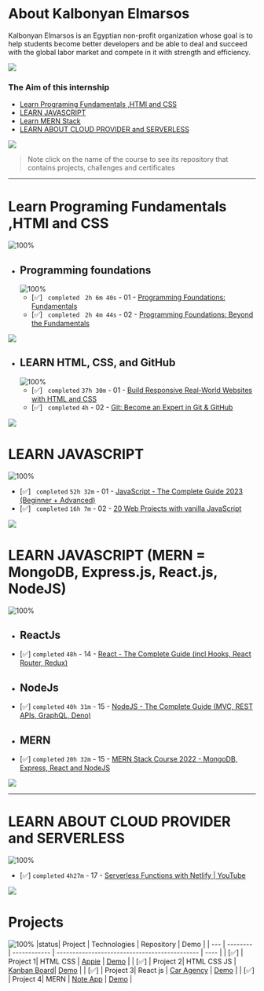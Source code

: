 # About Kalbonyan Elmarsos

Kalbonyan Elmarsos is an Egyptian non-profit organization whose goal is to help students become better developers and be able to deal and succeed with the global labor market and compete in it with strength and efficiency.
<br/>

<a href="https://www.linkedin.com/company/%D9%83%D8%A7%D9%84%D8%A8%D9%86%D9%8A%D8%A7%D9%86-%D8%A7%D9%84%D9%85%D8%B1%D8%B5%D9%88%D8%B5/" target="_blank"><img src="https://img.shields.io/badge/-Kalbonyan%20Elmarsos-0077B5?style=for-the-badge&logo=Linkedin&logoColor=white"/></a>

### The Aim of this internship

- <a href="#Fundamentals">Learn Programing Fundamentals ,HTMl and CSS </a>
- <a href="#js">LEARN JAVASCRIPT</a>
- <a href="#MERN">Learn MERN Stack</a>
- <a href="#AWS">LEARN ABOUT CLOUD PROVIDER and SERVERLESS</a>

<img src="https://img.shields.io/badge/Total%20Number%20Of%20Hours%20For%20All%20Courses-%2B200h-blue">
<br>

> Note click on the name of the course to see its repository that contains projects, challenges and certificates

---

<!-- Fundamentals -->

<span id="Fundamentals"> </span>

# Learn Programing Fundamentals ,HTMl and CSS

![100%](https://progress-bar.dev/100/?title=Done)
<br />

- ## Programming foundations
  ![100%](https://progress-bar.dev/100/?title=Done)
  - [✅] ` completed` ` 2h 6m 40s` - 01 - [Programming Foundations: Fundamentals](01-Linkedin-Learning/-01-Programming-Foundation-Fundamentals/)
  - [✅] ` completed` ` 2h 4m 44s` - 02 - [Programming Foundations: Beyond the Fundamentals](01-Linkedin-Learning/-02-Programming-Foundations-Beyond-Fundamentals)
    <br />

<img src="https://img.shields.io/badge/Total%20Number%20Of%20Hours%20For%20This%20Courses-4h11m-blue">

<!-- LEARN HTML, CSS, and GitHub -->

- ## LEARN HTML, CSS, and GitHub
  ![100%](https://progress-bar.dev/100/?title=Done)
  - [✅] ` completed` `37h 30m` - 01 - [Build Responsive Real-World Websites with HTML and CSS](02-Udemy/-01-HTML-CSS-Jonas/)
  - [✅] ` completed` `4h` - 02 - [Git: Become an Expert in Git & GitHub]()
    <br />

<img src="https://img.shields.io/badge/Total%20Number%20Of%20Hours%20For%20This%20Courses-31h301m-blue">
<!-- MERN -->
  <span id="js"></span>

# LEARN JAVASCRIPT

![100%](https://progress-bar.dev/100/?title=Done)

- [✅] ` completed` `52h 32m` - 01 - [ JavaScript - The Complete Guide 2023 (Beginner + Advanced) ](02-Udemy/-02-Js-Maximilian/)
- [✅] ` completed` `16h 7m` - 02 - [20 Web Projects with vanilla JavaScript](02-Udemy/-03-Vanilla-Web-Projects/)
  <br />

<img src="https://img.shields.io/badge/Total%20Number%20Of%20Hours%20For%20This%20Courses-68h39m-blue">

# LEARN JAVASCRIPT (MERN = MongoDB, Express.js, React.js, NodeJS)

![100%](https://progress-bar.dev/100/?title=Done)
<span id="MERN"></span>
<br />

- ## ReactJs

- [✅] `completed` `48h` - 14 - [React - The Complete Guide (incl Hooks, React Router, Redux)](02-Udemy/-04-Reactjs-Maximilian/)

- ## NodeJs

- [✅] `completed` `40h 31m` - 15 - [NodeJS - The Complete Guide (MVC, REST APIs, GraphQL, Deno)](02-Udemy/-05-Nodejs-Maximilian/)

- ## MERN

- [✅] `completed` `20h 32m` - 15 - [MERN Stack Course 2022 - MongoDB, Express, React and NodeJS](02-Udemy/-06-MERN-Jobify/)
  <br />

<img src="https://img.shields.io/badge/Total%20Number%20Of%20Hours%20For%20This%20Courses-109h1m-blue">

---

# LEARN ABOUT CLOUD PROVIDER and SERVERLESS

![100%](https://progress-bar.dev/100/?title=Done)

- [✅] `completed` `4h27m` - 17 - [Serverless Functions with Netlify | YouTube ](04-Serverless-Functions-Netlify)

<img src="https://img.shields.io/badge/Total%20Number%20Of%20Hours%20For%20This%20Courses-20h39m-blue">
<br />

# Projects

![100%](https://progress-bar.dev/100/?title=Done)
|status| Project | Technologies | Repository | Demo |
| --- | -------- | ------------ | --------------------------------------------- | ---- |
| [✅] | Project 1| HTML CSS | [Appie](Albonyan-projects/Appie/) | [Demo](https://mo-appie.netlify.app/) |
| [✅] | Project 2| HTML CSS JS | [Kanban Board](Albonyan-projects/Kanban-Board/)| [Demo](https://mo-todo-board.netlify.app/) |
| [✅] | Project 3| React js | [Car Agency](Albonyan-projects/Car-Agency/) | [Demo](https://yourcar-store.vercel.app/) |
| [✅] | Project 4| MERN | [Note App](Albonyan-projects/Note-App/) | [Demo](https://your-notes-bjyz.onrender.com/) |
